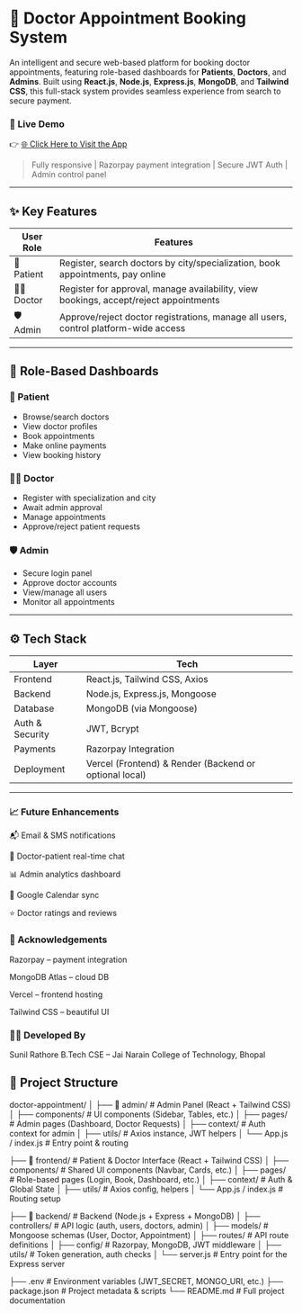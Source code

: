 # 🏥 Doctor Appointment Booking System

An intelligent and secure web-based platform for booking doctor appointments, featuring role-based dashboards for **Patients**, **Doctors**, and **Admins**. Built using **React.js**, **Node.js**, **Express.js**, **MongoDB**, and **Tailwind CSS**, this full-stack system provides seamless experience from search to secure payment.

### 🚀 Live Demo  
👉 [🌐 Click Here to Visit the App](https://doctor-appointment-system-wyby.vercel.app)  
> Fully responsive | Razorpay payment integration | Secure JWT Auth | Admin control panel

---

## ✨ Key Features

| User Role   | Features |
|-------------|----------|
| 👤 Patient  | Register, search doctors by city/specialization, book appointments, pay online |
| 👨‍⚕️ Doctor | Register for approval, manage availability, view bookings, accept/reject appointments |
| 🛡️ Admin    | Approve/reject doctor registrations, manage all users, control platform-wide access |

---

## 🔐 Role-Based Dashboards

### 👤 Patient
- Browse/search doctors
- View doctor profiles
- Book appointments
- Make online payments
- View booking history

### 👨‍⚕️ Doctor
- Register with specialization and city
- Await admin approval
- Manage appointments
- Approve/reject patient requests

### 🛡️ Admin
- Secure login panel
- Approve doctor accounts
- View/manage all users
- Monitor all appointments

---

## ⚙️ Tech Stack

| Layer         | Tech |
|---------------|------|
| Frontend      | React.js, Tailwind CSS, Axios |
| Backend       | Node.js, Express.js, Mongoose |
| Database      | MongoDB (via Mongoose) |
| Auth & Security | JWT, Bcrypt |
| Payments      | Razorpay Integration |
| Deployment    | Vercel (Frontend) & Render (Backend or optional local) |

---
### 📈 Future Enhancements
📬 Email & SMS notifications

💬 Doctor-patient real-time chat

📊 Admin analytics dashboard

📅 Google Calendar sync

⭐ Doctor ratings and reviews

### 🙌 Acknowledgements
Razorpay – payment integration

MongoDB Atlas – cloud DB

Vercel – frontend hosting

Tailwind CSS – beautiful UI

### 👨‍💻 Developed By
Sunil Rathore
B.Tech CSE – Jai Narain College of Technology, Bhopal

## 📁 Project Structure
doctor-appointment/
│
├── 📁 admin/ # Admin Panel (React + Tailwind CSS)
│ ├── components/ # UI components (Sidebar, Tables, etc.)
│ ├── pages/ # Admin pages (Dashboard, Doctor Requests)
│ ├── context/ # Auth context for admin
│ ├── utils/ # Axios instance, JWT helpers
│ └── App.js / index.js # Entry point & routing

├── 📁 frontend/ # Patient & Doctor Interface (React + Tailwind CSS)
│ ├── components/ # Shared UI components (Navbar, Cards, etc.)
│ ├── pages/ # Role-based pages (Login, Book, Dashboard, etc.)
│ ├── context/ # Auth & Global State
│ ├── utils/ # Axios config, helpers
│ └── App.js / index.js # Routing setup

├── 📁 backend/ # Backend (Node.js + Express + MongoDB)
│ ├── controllers/ # API logic (auth, users, doctors, admin)
│ ├── models/ # Mongoose schemas (User, Doctor, Appointment)
│ ├── routes/ # API route definitions
│ ├── config/ # Razorpay, MongoDB, JWT middleware
│ ├── utils/ # Token generation, auth checks
│ └── server.js # Entry point for the Express server

├── .env # Environment variables (JWT_SECRET, MONGO_URI, etc.)
├── package.json # Project metadata & scripts
└── README.md # Full project documentation



